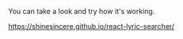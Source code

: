 You can take a look and try how it's working.

https://shinesincere.github.io/react-lyric-searcher/
